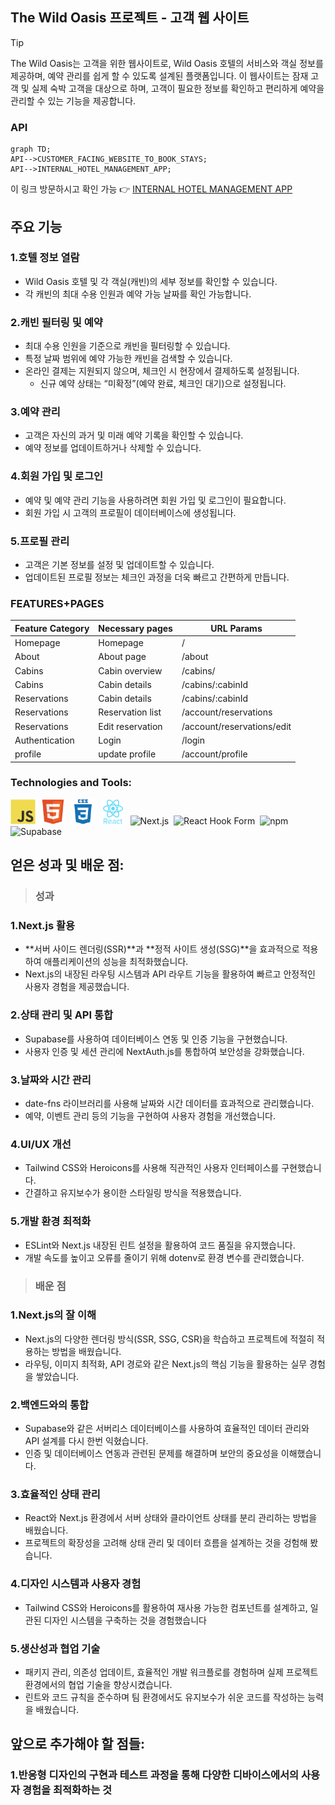 ## The Wild Oasis 프로젝트 - 고객 웹 사이트

> [!TIP]
> The Wild Oasis는 고객을 위한 웹사이트로, Wild Oasis 호텔의 서비스와 객실 정보를 제공하며, 예약 관리를 쉽게 할 수 있도록 설계된 플랫폼입니다. 이 웹사이트는 잠재 고객 및 실제 숙박 고객을 대상으로 하며, 고객이 필요한 정보를 확인하고 편리하게 예약을 관리할 수 있는 기능을 제공합니다.

### API

```mermaid
graph TD;
API-->CUSTOMER_FACING_WEBSITE_TO_BOOK_STAYS;
API-->INTERNAL_HOTEL_MANAGEMENT_APP;
```
이 링크 방문하시고 확인 가능 👉 [INTERNAL HOTEL MANAGEMENT APP](https://github.com/BekCodingAddict/The-Wild-Oasis)

## 주요 기능
### 1.호텔 정보 열람
- Wild Oasis 호텔 및 각 객실(캐빈)의 세부 정보를 확인할 수 있습니다.
- 각 캐빈의 최대 수용 인원과 예약 가능 날짜를 확인 가능합니다.

### 2.캐빈 필터링 및 예약
- 최대 수용 인원을 기준으로 캐빈을 필터링할 수 있습니다.
- 특정 날짜 범위에 예약 가능한 캐빈을 검색할 수 있습니다.
- 온라인 결제는 지원되지 않으며, 체크인 시 현장에서 결제하도록 설정됩니다.
  - 신규 예약 상태는 “미확정”(예약 완료, 체크인 대기)으로 설정됩니다.
 
### 3.예약 관리
- 고객은 자신의 과거 및 미래 예약 기록을 확인할 수 있습니다.
- 예약 정보를 업데이트하거나 삭제할 수 있습니다.

### 4.회원 가입 및 로그인
- 예약 및 예약 관리 기능을 사용하려면 회원 가입 및 로그인이 필요합니다.
- 회원 가입 시 고객의 프로필이 데이터베이스에 생성됩니다.

### 5.프로필 관리
- 고객은 기본 정보를 설정 및 업데이트할 수 있습니다.
- 업데이트된 프로필 정보는 체크인 과정을 더욱 빠르고 간편하게 만듭니다.


### FEATURES+PAGES

| Feature Category | Necessary pages  | URL Params          |
| ---------------- | ---------------- | ------------------- |
|Homepage     |     Homepage            |       /       |
| About        | About page        | /about          |
| Cabins           | Cabin overview          | /cabins/            |
| Cabins           | Cabin details          | /cabins/:cabinId            |
| Reservations    | Cabin details     | /cabins/:cabinId         |
| Reservations    | Reservation list     | /account/reservations         |
| Reservations    | Edit reservation      | /account/reservations/edit         |
| Authentication   | Login            | /login              |
| profile   | update profile | /account/profile            |

### Technologies and Tools:

<img src="https://github.com/devicons/devicon/blob/master/icons/javascript/javascript-original.svg" title="JavaScript" alt="JavaScript" width="40" height="40"/>&nbsp;
<img src="https://github.com/devicons/devicon/blob/master/icons/html5/html5-original.svg" title="HTML5" alt="HTML" width="40" height="40"/>&nbsp;
<img src="https://github.com/devicons/devicon/blob/master/icons/css3/css3-plain-wordmark.svg"  title="CSS3" alt="CSS" width="40" height="40"/>&nbsp;
<img src="https://github.com/devicons/devicon/blob/master/icons/react/react-original-wordmark.svg" title="React" alt="React" width="40" height="40"/>&nbsp;
<img src="https://github.com/BekCodingAddict/3D-Web-Developer-Portfolio/blob/master/src/assets/nextjs.webp" title="Next.js" alt="Next.js" width="40" height="40"/>&nbsp;
<img src="https://react-hook-form.com/images/logo/react-hook-form-logo-only.png" title="React Hook Form" alt="React Hook Form" width="40" height="40"/>&nbsp;
<img src="https://github.com/BekCodingAddict/Icons/blob/master/icons/npm/npm-original-wordmark.svg" title="npm" alt="npm" width="40" height="40"/>&nbsp;
<img src="https://github.com/BekCodingAddict/Icons/blob/master/icons/supabase/supabase-original.svg" title="Supabase" alt="Supabase" width="40" height="40"/>&nbsp;

## 얻은 성과 및 배운 점:
>### 성과
### 1.Next.js 활용
- **서버 사이드 렌더링(SSR)**과 **정적 사이트 생성(SSG)**을 효과적으로 적용하여 애플리케이션의 성능을 최적화했습니다.
- Next.js의 내장된 라우팅 시스템과 API 라우트 기능을 활용하여 빠르고 안정적인 사용자 경험을 제공했습니다.

### 2.상태 관리 및 API 통합
- Supabase를 사용하여 데이터베이스 연동 및 인증 기능을 구현했습니다.
- 사용자 인증 및 세션 관리에 NextAuth.js를 통합하여 보안성을 강화했습니다.

### 3.날짜와 시간 관리
- date-fns 라이브러리를 사용해 날짜와 시간 데이터를 효과적으로 관리했습니다.
- 예약, 이벤트 관리 등의 기능을 구현하여 사용자 경험을 개선했습니다.

### 4.UI/UX 개선
- Tailwind CSS와 Heroicons를 사용해 직관적인 사용자 인터페이스를 구현했습니다.
- 간결하고 유지보수가 용이한 스타일링 방식을 적용했습니다.

### 5.개발 환경 최적화
- ESLint와 Next.js 내장된 린트 설정을 활용하여 코드 품질을 유지했습니다.
- 개발 속도를 높이고 오류를 줄이기 위해 dotenv로 환경 변수를 관리했습니다.

>### 배운 점
### 1.Next.js의 잘 이해
- Next.js의 다양한 렌더링 방식(SSR, SSG, CSR)을 학습하고 프로젝트에 적절히 적용하는 방법을 배웠습니다.
- 라우팅, 이미지 최적화, API 경로와 같은 Next.js의 핵심 기능을 활용하는 실무 경험을 쌓았습니다.
  
### 2.백엔드와의 통합
- Supabase와 같은 서버리스 데이터베이스를 사용하여 효율적인 데이터 관리와 API 설계를 다시 한번 익혔습니다.
- 인증 및 데이터베이스 연동과 관련된 문제를 해결하며 보안의 중요성을 이해했습니다.

### 3.효율적인 상태 관리
- React와 Next.js 환경에서 서버 상태와 클라이언트 상태를 분리 관리하는 방법을 배웠습니다.
- 프로젝트의 확장성을 고려해 상태 관리 및 데이터 흐름을 설계하는 것을 겅험해 봤습니다.

### 4.디자인 시스템과 사용자 경험
- Tailwind CSS와 Heroicons를 활용하여 재사용 가능한 컴포넌트를 설계하고, 일관된 디자인 시스템을 구축하는 것을 경험했습니다

### 5.생산성과 협업 기술
- 패키지 관리, 의존성 업데이트, 효율적인 개발 워크플로를 경험하며 실제 프로젝트 환경에서의 협업 기술을 향상시켰습니다.
- 린트와 코드 규칙을 준수하며 팀 환경에서도 유지보수가 쉬운 코드를 작성하는 능력을 배웠습니다.


## 앞으로 추가해야 할 점들:
### 1.반응형 디자인의 구현과 테스트 과정을 통해 다양한 디바이스에서의 사용자 경험을 최적화하는 것
